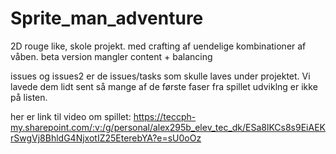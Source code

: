 # Sprite_man_adventure
2D rouge like, skole projekt. med crafting af uendelige kombinationer af våben. beta version mangler content + balancing

issues og issues2 er de issues/tasks som skulle laves under projektet. Vi lavede dem lidt sent så mange af de første faser fra spillet udviklng er ikke på listen.

her er link til video om spillet: https://teccph-my.sharepoint.com/:v:/g/personal/alex295b_elev_tec_dk/ESa8lKCs8s9EiAEKrSwgVj8BhldG4NjxotIZ25EterebYA?e=sU0oOz
